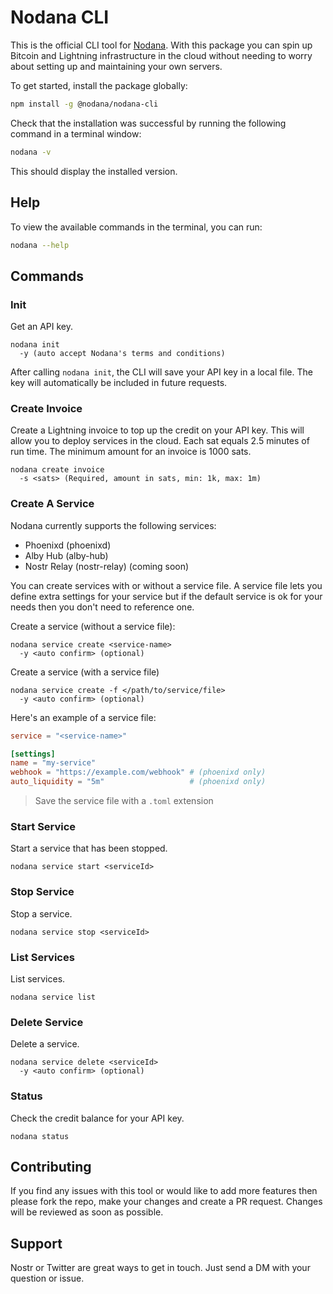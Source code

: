 # Nodana CLI

This is the official CLI tool for [Nodana](https://nodana.io). With this package you can spin up Bitcoin and Lightning infrastructure in the cloud without needing to worry about setting up and maintaining your own servers.

To get started, install the package globally:

```sh
npm install -g @nodana/nodana-cli
```

Check that the installation was successful by running the following command in a terminal window:

```sh
nodana -v
```

This should display the installed version.

## Help

To view the available commands in the terminal, you can run:

```sh
nodana --help
```

## Commands

### Init

Get an API key.

```
nodana init
  -y (auto accept Nodana's terms and conditions)
```

After calling `nodana init`, the CLI will save your API key in a local file. The key will automatically be included in future requests.

### Create Invoice

Create a Lightning invoice to top up the credit on your API key. This will allow you to deploy services in the cloud. Each sat equals 2.5 minutes of run time. The minimum amount for an invoice is 1000 sats.

```
nodana create invoice
  -s <sats> (Required, amount in sats, min: 1k, max: 1m)
```

### Create A Service

Nodana currently supports the following services:

- Phoenixd (phoenixd)
- Alby Hub (alby-hub)
- Nostr Relay (nostr-relay) (coming soon)

You can create services with or without a service file. A service file lets you define extra settings for your service but if the default service is ok for your needs then you don't need to reference one.

Create a service (without a service file):

```
nodana service create <service-name>
  -y <auto confirm> (optional)
```

Create a service (with a service file)

```
nodana service create -f </path/to/service/file>
  -y <auto confirm> (optional)
```

Here's an example of a service file:

```toml
service = "<service-name>"

[settings]
name = "my-service"
webhook = "https://example.com/webhook" # (phoenixd only)
auto_liquidity = "5m"                   # (phoenixd only)
```

> Save the service file with a `.toml` extension

### Start Service

Start a service that has been stopped.

```
nodana service start <serviceId>
```

### Stop Service

Stop a service.

```
nodana service stop <serviceId>
```

### List Services

List services.

```
nodana service list
```

### Delete Service

Delete a service.

```
nodana service delete <serviceId>
  -y <auto confirm> (optional)
```

### Status

Check the credit balance for your API key.

```
nodana status
```

## Contributing

If you find any issues with this tool or would like to add more features then please fork the repo, make your changes and create a PR request. Changes will be reviewed as soon as possible.

## Support

Nostr or Twitter are great ways to get in touch. Just send a DM with your question or issue.
